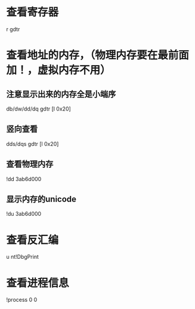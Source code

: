 # 查看寄存器
r gdtr

# 查看地址的内存，（物理内存要在最前面加！，虚拟内存不用）
## 注意显示出来的内存全是小端序
db/dw/dd/dq gdtr [l 0x20]
## 竖向查看
dds/dqs gdtr [l 0x20]
## 查看物理内存
!dd 3ab6d000
## 显示内存的unicode
!du 3ab6d000

# 查看反汇编
u nt!DbgPrint

# 查看进程信息
!process 0 0